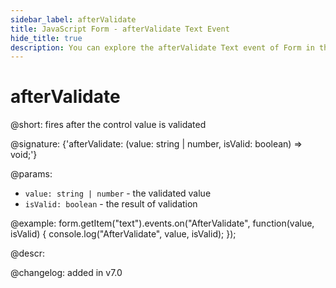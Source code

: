 ```yaml
---
sidebar_label: afterValidate
title: JavaScript Form - afterValidate Text Event 
hide_title: true
description: You can explore the afterValidate Text event of Form in the documentation of the DHTMLX JavaScript UI library. Browse developer guides and API reference, try out code examples and live demos, and download a free 30-day evaluation version of DHTMLX Suite 7.
---
```

 
# afterValidate

@short: fires after the control value is validated

@signature: {'afterValidate: (value: string | number, isValid: boolean) => void;'}

@params:
- `value: string | number` - the validated value
- `isValid: boolean` - the result of validation

@example:
form.getItem("text").events.on("AfterValidate", function(value, isValid) {
    console.log("AfterValidate", value, isValid);
});

@descr:

@changelog: added in v7.0
